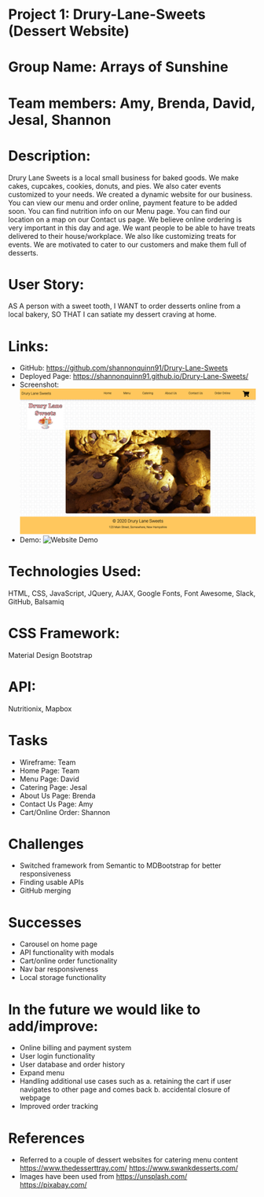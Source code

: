 # Project 1: Drury-Lane-Sweets (Dessert Website)
# Group Name: Arrays of Sunshine
# Team members: Amy, Brenda, David, Jesal, Shannon

# Description:
Drury Lane Sweets is a local small business for baked goods. We make cakes, cupcakes, cookies, donuts, and pies. We also cater events customized to your needs. We created a dynamic website for our business. You can view our menu and order online, payment feature to be added soon. You can find nutrition info on our Menu page. You can find our location on a map on our Contact us page. We believe online ordering is very important in this day and age. We want people to be able to have treats delivered to their house/workplace. We also like customizing treats for events. We are motivated to cater to our customers and make them full of desserts.

# User Story: 
AS A person with a sweet tooth,
I WANT to order desserts online from a local bakery,
SO THAT I can satiate my dessert craving at home.

# Links:
- GitHub: https://github.com/shannonquinn91/Drury-Lane-Sweets
- Deployed Page: https://shannonquinn91.github.io/Drury-Lane-Sweets/ 
- Screenshot: ![homepage](assets/images/homepage.png)
- Demo: ![Website Demo](assets/images/Drury-Lane-Sweets.gif)

# Technologies Used: 
HTML, CSS, JavaScript, JQuery, AJAX, Google Fonts, Font Awesome, Slack, GitHub, Balsamiq

# CSS Framework: 
Material Design Bootstrap

# API:
Nutritionix, Mapbox

# Tasks
- Wireframe: Team
- Home Page: Team
- Menu Page: David
- Catering Page: Jesal
- About Us Page: Brenda
- Contact Us Page: Amy
- Cart/Online Order: Shannon

# Challenges
- Switched framework from Semantic to MDBootstrap for better responsiveness
- Finding usable APIs
- GitHub merging

# Successes
- Carousel on home page 
- API functionality with modals
- Cart/online order functionality
- Nav bar responsiveness
- Local storage functionality

# In the future we would like to add/improve:
- Online billing and payment system
- User login functionality
- User database and order history
- Expand menu
- Handling additional use cases such as
    a. retaining the cart if user navigates to other page and comes back 
    b. accidental closure of webpage
- Improved order tracking

# References
- Referred to a couple of dessert websites for catering menu content
    https://www.thedesserttray.com/
    https://www.swankdesserts.com/
- Images have been used from 
    https://unsplash.com/
    https://pixabay.com/




